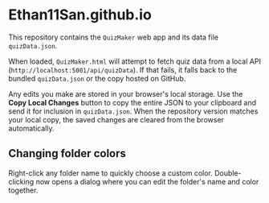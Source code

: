 # Ethan11San.github.io
This repository contains the `QuizMaker` web app and its data file `quizData.json`.

When loaded, `QuizMaker.html` will attempt to fetch quiz data from a local API
(`http://localhost:5001/api/quizData`). If that fails, it falls back to the
bundled `quizData.json` or the copy hosted on GitHub.

Any edits you make are stored in your browser's local storage. Use the
**Copy Local Changes** button to copy the entire JSON to your clipboard and
send it for inclusion in `quizData.json`. When the repository version matches
your local copy, the saved changes are cleared from the browser automatically.

## Changing folder colors

Right-click any folder name to quickly choose a custom color. Double-clicking now opens a dialog where you can edit the folder's name and color together.
